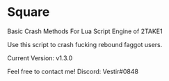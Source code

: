 # Square
Basic Crash Methods For Lua Script Engine of 2TAKE1

Use this script to crash fucking rebound faggot users.

Current Version: v1.3.0

Feel free to contact me!
Discord: Vestir#0848
